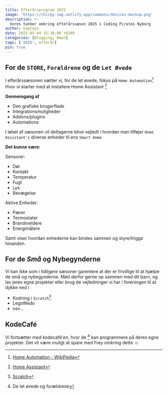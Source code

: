 ```yaml
---
title: Efterårsprogram 2025
image: 'https://chirpy-img.netlify.app/commons/devices-mockup.png'
description: >-
  Vores tanker omkring efterårssæson 2025 i Coding Pirates Nyborg
author: kaptajn
date: 2025-05-04 15:36:00 +0200
categories: [Blogging, News]
tags: ['2025', efterår]
pin: true
---
```


## For de `STORE`, `Forældrene` og de `Let Øvede`

I efterårssæsonen sætter vi, for de let øvede, fokus på `Home Automation`[^1] Hvor vi starter med at installere Home Assistant [^2]

**Gennemgang af** 
- Den grafiske brugerflade
- Integrationsmuligheder
- Addons/plugins
- Automations 

I løbet af sæsonen vil deltagerne blive vejledt i hvordan man tilføjer `Home Assistant's` diverse enheder til ens `Smart Home`

**Det kunne være:**

Sensorer:
- Dør
- Kontakt
- Temperatur
- Fugt
- Lys
- Bevægelse

Aktive Enheder:
- Pærer
- Termostater
- Brandmeldere
- Energimålere

Samt viser hvordan enhederne kan bindes sammen og styre/trigge hinanden.

## For de _**Små**_ og **Ny**begynderne

Vi kan ikke som i tidligere sæsoner garentere at der er frivillige til at hjælpe de små og nybegynderne. Mød derfor gerne op sammen med dit barn, og lav jeres egne projekter eller brug de vejledninger vi har i foreningen til at dykke ned i

- Kodning i `Scratch`[^3]
- LegoWedo
- osv...

## KodeCafé
Vi fortsætter med kodecafé'en, hvor de [^4] kan programmere på deres egne projekter.
Det vil være muligt at spare med Frey omkring dette :relaxed:

[^1]: [Home Automation - WikiPedia](https://en.wikipedia.org/wiki/Home_automation)

[^2]: [Home Assistant](https://www.home-assistant.io/)

[^3]: [Scratch](https://scratch.mit.edu/)

[^4]: De let øvede og forældrene
